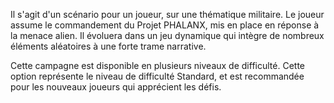 Il s'agit d'un scénario pour un joueur, sur une thématique militaire. Le
joueur assume le commandement du Projet PHALANX, mis en place en réponse
à la menace alien. Il évoluera dans un jeu dynamique qui intègre de
nombreux éléments aléatoires à une forte trame narrative.

Cette campagne est disponible en plusieurs niveaux de difficulté. Cette
option représente le niveau de difficulté Standard, et est recommandée
pour les nouveaux joueurs qui apprécient les défis.